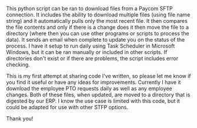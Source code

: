 This python script can be ran to download files from a Paycom SFTP connection. 
It includes the ability to download multiple files (using file name string) and it automatically pulls only the most recent file. 
It then compares the file contents and only if there is a change does it then move the file to a directory (where then you can use other programs or scripts to process the data).
It sends an email when complete to update you on the status of the process.
I have it setup to run daily using Task Scheduler in Microsoft Windows, but it can be ran manually or included in other scripts.
If directories don't exist or if there are problems, the script includes error checking.

This is my first attempt at sharing code I've written, so please let me know if you find it useful or have any ideas for improvements.
Currently I have it download the employee PTO requests daily as well as any employee changes. Both of these files, when updated, are moved to a directory that is digested by our ERP.
I know the use case is limited with this code, but it could be adapted for use with other STFP options.

Thank you!
